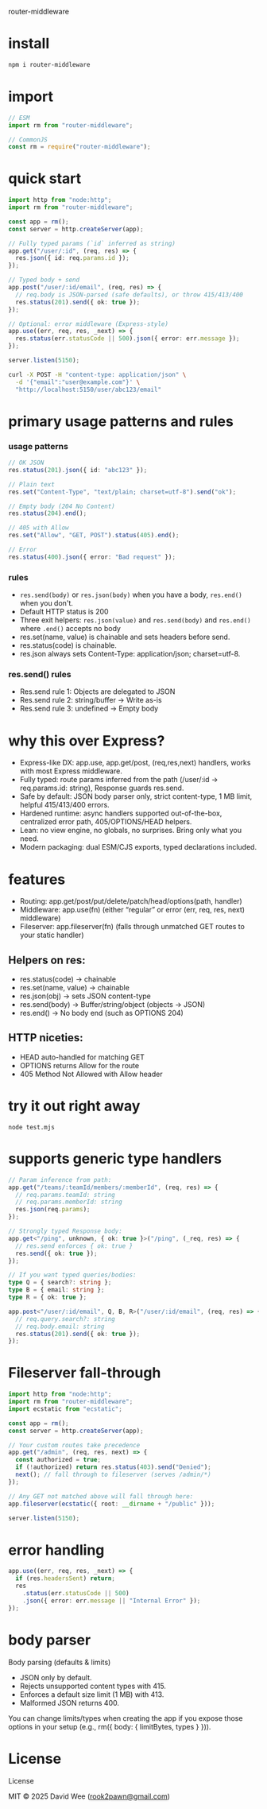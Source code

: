router-middleware

# install

```bash
npm i router-middleware
```

# import

```ts
// ESM
import rm from "router-middleware";

// CommonJS
const rm = require("router-middleware");
```

# quick start

```ts
import http from "node:http";
import rm from "router-middleware";

const app = rm();
const server = http.createServer(app);

// Fully typed params (`id` inferred as string)
app.get("/user/:id", (req, res) => {
  res.json({ id: req.params.id });
});

// Typed body + send
app.post("/user/:id/email", (req, res) => {
  // req.body is JSON-parsed (safe defaults), or throw 415/413/400
  res.status(201).send({ ok: true });
});

// Optional: error middleware (Express-style)
app.use((err, req, res, _next) => {
  res.status(err.statusCode || 500).json({ error: err.message });
});

server.listen(5150);
```

```bash
curl -X POST -H "content-type: application/json" \
  -d '{"email":"user@example.com"}' \
  "http://localhost:5150/user/abc123/email"
```

# primary usage patterns and rules

### usage patterns

```ts
// OK JSON
res.status(201).json({ id: "abc123" });

// Plain text
res.set("Content-Type", "text/plain; charset=utf-8").send("ok");

// Empty body (204 No Content)
res.status(204).end();

// 405 with Allow
res.set("Allow", "GET, POST").status(405).end();

// Error
res.status(400).json({ error: "Bad request" });
```

### rules

- `res.send(body)` or `res.json(body)` when you have a body, `res.end()` when you don't.
- Default HTTP status is 200
- Three exit helpers: `res.json(value)` and `res.send(body)` and `res.end()` where `.end()` accepts no body
- res.set(name, value) is chainable and sets headers before send.
- res.status(code) is chainable.
- res.json always sets Content-Type: application/json; charset=utf-8.

### res.send() rules

- Res.send rule 1: Objects are delegated to JSON
- Res.send rule 2: string/buffer -> Write as-is
- Res.send rule 3: undefined -> Empty body

# why this over Express?

- Express-like DX: app.use, app.get/post, (req,res,next) handlers, works with most Express middleware.
- Fully typed: route params inferred from the path (/user/:id → req.params.id: string), Response<T> guards res.send.
- Safe by default: JSON body parser only, strict content-type, 1 MB limit, helpful 415/413/400 errors.
- Hardened runtime: async handlers supported out-of-the-box, centralized error path, 405/OPTIONS/HEAD helpers.
- Lean: no view engine, no globals, no surprises. Bring only what you need.
- Modern packaging: dual ESM/CJS exports, typed declarations included.

# features

- Routing: app.get/post/put/delete/patch/head/options(path, handler)
- Middleware: app.use(fn) (either “regular” or error (err, req, res, next) middleware)
- Fileserver: app.fileserver(fn) (falls through unmatched GET routes to your static handler)

## Helpers on res:

- res.status(code) → chainable
- res.set(name, value) → chainable
- res.json(obj) → sets JSON content-type
- res.send(body) → Buffer/string/object (objects → JSON)
- res.end() → No body end (such as OPTIONS 204)

## HTTP niceties:

- HEAD auto-handled for matching GET
- OPTIONS returns Allow for the route
- 405 Method Not Allowed with Allow header

# try it out right away

```
node test.mjs
```

# supports generic type handlers

```ts
// Param inference from path:
app.get("/teams/:teamId/members/:memberId", (req, res) => {
  // req.params.teamId: string
  // req.params.memberId: string
  res.json(req.params);
});

// Strongly typed Response body:
app.get<"/ping", unknown, { ok: true }>("/ping", (_req, res) => {
  // res.send enforces { ok: true }
  res.send({ ok: true });
});

// If you want typed queries/bodies:
type Q = { search?: string };
type B = { email: string };
type R = { ok: true };

app.post<"/user/:id/email", Q, B, R>("/user/:id/email", (req, res) => {
  // req.query.search?: string
  // req.body.email: string
  res.status(201).send({ ok: true });
});
```

# Fileserver fall-through

```ts
import http from "node:http";
import rm from "router-middleware";
import ecstatic from "ecstatic";

const app = rm();
const server = http.createServer(app);

// Your custom routes take precedence
app.get("/admin", (req, res, next) => {
  const authorized = true;
  if (!authorized) return res.status(403).send("Denied");
  next(); // fall through to fileserver (serves /admin/*)
});

// Any GET not matched above will fall through here:
app.fileserver(ecstatic({ root: __dirname + "/public" }));

server.listen(5150);
```

# error handling

```ts
app.use((err, req, res, _next) => {
  if (res.headersSent) return;
  res
    .status(err.statusCode || 500)
    .json({ error: err.message || "Internal Error" });
});
```

# body parser

Body parsing (defaults & limits)

- JSON only by default.
- Rejects unsupported content types with 415.
- Enforces a default size limit (1 MB) with 413.
- Malformed JSON returns 400.

You can change limits/types when creating the app if you expose those options in your setup (e.g., rm({ body: { limitBytes, types } })).

# License

License

MIT © 2025 David Wee (rook2pawn@gmail.com)
